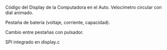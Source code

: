 Código del Display de la Computadora en el Auto.
Velocímetro circular con dial animado.

Pestaña de batería (voltaje, corriente, capacidad).

Cambio entre pestañas con pulsador.

SPI integrado en display.c 
